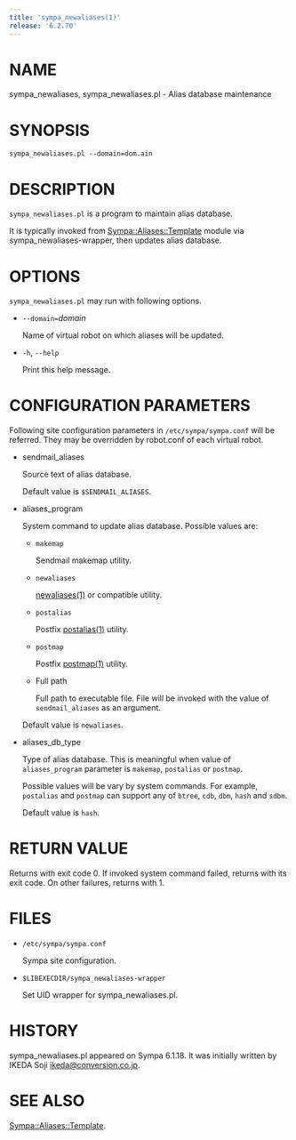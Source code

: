 ```yaml
---
title: 'sympa_newaliases(1)'
release: '6.2.70'
---
```


# NAME

sympa\_newaliases, sympa\_newaliases.pl - Alias database maintenance

# SYNOPSIS

    sympa_newaliases.pl --domain=dom.ain

# DESCRIPTION

`sympa_newaliases.pl` is a program to maintain alias database.

It is typically invoked from
[Sympa::Aliases::Template](./Sympa-Aliases-Template.3.md) module via sympa\_newaliases-wrapper,
then updates alias database.

# OPTIONS

`sympa_newaliases.pl` may run with following options.

- `--domain=`_domain_

    Name of virtual robot on which aliases will be updated.

- `-h`, `--help`

    Print this help message.

# CONFIGURATION PARAMETERS

Following site configuration parameters in `/etc/sympa/sympa.conf` will be referred.
They may be overridden by robot.conf of each virtual robot.

- sendmail\_aliases

    Source text of alias database.

    Default value is `$SENDMAIL_ALIASES`.

- aliases\_program

    System command to update alias database.
    Possible values are:

    - `makemap`

        Sendmail makemap utility.

    - `newaliases`

        [newaliases(1)](./newaliases.1.md) or compatible utility.

    - `postalias`

        Postfix [postalias(1)](./postalias.1.md) utility.

    - `postmap`

        Postfix [postmap(1)](./postmap.1.md) utility.

    - Full path

        Full path to executable file.
        File will be invoked with the value of `sendmail_aliases` as an argument.

    Default value is `newaliases`.

- aliases\_db\_type

    Type of alias database.
    This is meaningful when value of `aliases_program` parameter is
    `makemap`, `postalias` or `postmap`.

    Possible values will be vary by system commands.
    For example, `postalias` and `postmap` can support any of
    `btree`, `cdb`, `dbm`, `hash` and `sdbm`.

    Default value is `hash`.

# RETURN VALUE

Returns with exit code 0.
If invoked system command failed, returns with its exit code.
On other failures, returns with 1.

# FILES

- `/etc/sympa/sympa.conf`

    Sympa site configuration.

- `$LIBEXECDIR/sympa_newaliases-wrapper`

    Set UID wrapper for sympa\_newaliases.pl.

# HISTORY

sympa\_newaliases.pl appeared on Sympa 6.1.18.
It was initially written by
IKEDA Soji <ikeda@conversion.co.jp>.

# SEE ALSO

[Sympa::Aliases::Template](./Sympa-Aliases-Template.3.md).
